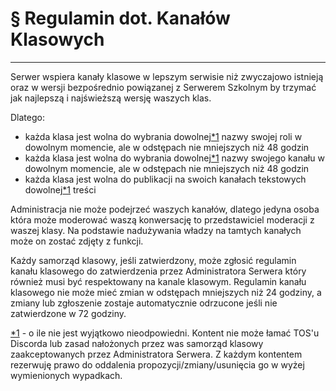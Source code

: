 # § Regulamin dot. Kanałów Klasowych

---

Serwer wspiera kanały klasowe w lepszym serwisie niż zwyczajowo istnieją oraz w wersji bezpośrednio powiązanej z Serwerem Szkolnym by trzymać jak najlepszą i najświeższą wersję waszych klas.

Dlatego:

- każda klasa jest wolna do wybrania dowolnej[*1]() nazwy swojej roli w dowolnym momencie, ale w odstępach nie mniejszych niż 48 godzin
- każda klasa jest wolna do wybrania dowolnej[*1]() nazwy swojego kanału w dowolnym momencie, ale w odstępach nie mniejszych niż 48 godzin
- każda klasa jest wolna do publikacji na swoich kanałach tekstowych dowolnej[*1]() treści

Administracja nie może podejrzeć waszych kanałów, dlatego jedyna osoba która może moderować waszą konwersację to przedstawiciel moderacji z waszej klasy. Na podstawie nadużywania władzy na tamtych kanałych może on zostać zdjęty z funkcji.

Każdy samorząd klasowy, jeśli zatwierdzony, może zgłosić regulamin kanału klasowego do zatwierdzenia przez Administratora Serwera który również musi być respektowany na kanale klasowym. Regulamin kanału klasowego nie może mieć zmian w odstępach mniejszych niż 24 godziny, a zmiany lub zgłoszenie zostaje automatycznie odrzucone jeśli nie zatwierdzone w 72 godziny.

[*1]() - o ile nie jest wyjątkowo nieodpowiedni. Kontent nie może łamać TOS'u Discorda lub zasad nałożonych przez was samorząd klasowy zaakceptowanych przez Administratora Serwera. Z każdym kontentem rezerwuję prawo do oddalenia propozycji/zmiany/usunięcia go w wyżej wymienionych wypadkach.
